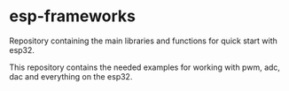 # esp-frameworks
Repository containing the main libraries and functions for quick start with esp32.

This repository contains the needed examples for working with pwm, adc, dac and everything on the esp32.
